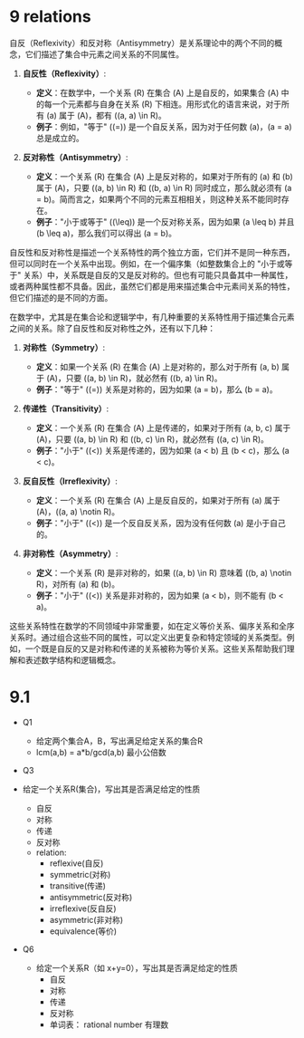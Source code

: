 # 9 relations

自反（Reflexivity）和反对称（Antisymmetry）是关系理论中的两个不同的概念，它们描述了集合中元素之间关系的不同属性。

1. **自反性（Reflexivity）**:
   - **定义**：在数学中，一个关系 \(R\) 在集合 \(A\) 上是自反的，如果集合 \(A\) 中的每一个元素都与自身在关系 \(R\) 下相连。用形式化的语言来说，对于所有 \(a\) 属于 \(A\)，都有 \((a, a) \in R\)。
   - **例子**：例如，"等于" (\(=\)) 是一个自反关系，因为对于任何数 \(a\)，\(a = a\) 总是成立的。

2. **反对称性（Antisymmetry）**:
   - **定义**：一个关系 \(R\) 在集合 \(A\) 上是反对称的，如果对于所有的 \(a\) 和 \(b\) 属于 \(A\)，只要 \((a, b) \in R\) 和 \((b, a) \in R\) 同时成立，那么就必须有 \(a = b\)。简而言之，如果两个不同的元素互相相关，则这种关系不能同时存在。
   - **例子**："小于或等于" (\(\leq\)) 是一个反对称关系，因为如果 \(a \leq b\) 并且 \(b \leq a\)，那么我们可以得出 \(a = b\)。

自反性和反对称性是描述一个关系特性的两个独立方面，它们并不是同一种东西，但可以同时在一个关系中出现。例如，在一个偏序集（如整数集合上的 "小于或等于" 关系）中，关系既是自反的又是反对称的。但也有可能只具备其中一种属性，或者两种属性都不具备。因此，虽然它们都是用来描述集合中元素间关系的特性，但它们描述的是不同的方面。

在数学中，尤其是在集合论和逻辑学中，有几种重要的关系特性用于描述集合元素之间的关系。除了自反性和反对称性之外，还有以下几种：

1. **对称性（Symmetry）**:
   - **定义**：如果一个关系 \(R\) 在集合 \(A\) 上是对称的，那么对于所有 \(a, b\) 属于 \(A\)，只要 \((a, b) \in R\)，就必然有 \((b, a) \in R\)。
   - **例子**："等于" (\(=\)) 关系是对称的，因为如果 \(a = b\)，那么 \(b = a\)。

2. **传递性（Transitivity）**:
   - **定义**：一个关系 \(R\) 在集合 \(A\) 上是传递的，如果对于所有 \(a, b, c\) 属于 \(A\)，只要 \((a, b) \in R\) 和 \((b, c) \in R\)，就必然有 \((a, c) \in R\)。
   - **例子**："小于" (\(<\)) 关系是传递的，因为如果 \(a < b\) 且 \(b < c\)，那么 \(a < c\)。

3. **反自反性（Irreflexivity）**:
   - **定义**：一个关系 \(R\) 在集合 \(A\) 上是反自反的，如果对于所有 \(a\) 属于 \(A\)，\((a, a) \notin R\)。
   - **例子**："小于" (\(<\)) 是一个反自反关系，因为没有任何数 \(a\) 是小于自己的。

4. **非对称性（Asymmetry）**:
   - **定义**：一个关系 \(R\) 是非对称的，如果 \((a, b) \in R\) 意味着 \((b, a) \notin R\)，对所有 \(a\) 和 \(b\)。
   - **例子**："小于" (\(<\)) 关系是非对称的，因为如果 \(a < b\)，则不能有 \(b < a\)。

这些关系特性在数学的不同领域中非常重要，如在定义等价关系、偏序关系和全序关系时。通过组合这些不同的属性，可以定义出更复杂和特定领域的关系类型。例如，一个既是自反的又是对称和传递的关系被称为等价关系。这些关系帮助我们理解和表述数学结构和逻辑概念。

# 9.1

- Q1
  - 给定两个集合A，B，写出满足给定关系的集合R
  - lcm(a,b) = a*b/gcd(a,b) 最小公倍数

- Q3
- 给定一个关系R(集合)，写出其是否满足给定的性质
  - 自反
  - 对称
  - 传递
  - 反对称
  - relation:
    - reflexive(自反)
    - symmetric(对称)
    - transitive(传递)
    - antisymmetric(反对称)
    - irreflexive(反自反)
    - asymmetric(非对称)
    - equivalence(等价)

- Q6
  - 给定一个关系R（如 x+y=0），写出其是否满足给定的性质
    - 自反
    - 对称
    - 传递
    - 反对称
    - 单词表： rational number 有理数

